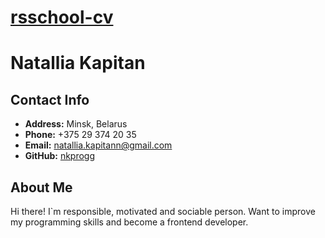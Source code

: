 # __[rsschool-cv](https://nkprogg.github.io/rsschool-cv/)__

# __Natallia Kapitan__

## __Contact Info__
- __Address:__ Minsk, Belarus
- __Phone:__ +375 29 374 20 35
- __Email:__ natallia.kapitann@gmail.com
- __GitHub:__ [nkprogg](https://github.com/nkprogg)

## __About Me__
Hi there! I`m responsible, motivated and sociable person. Want to improve my programming skills and become a frontend developer.